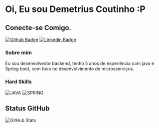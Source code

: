 # Oi, Eu sou Demetrius Coutinho :P

## Conecte-se Comigo.
[![Github Badge](https://img.shields.io/badge/-Github-000?style=flat-square&logo=Github&logoColor=white&link=https://github.com/fagnerpsantos)](https://github.com/DemetriusCoutinho)
[![Linkedin Badge](https://img.shields.io/badge/-LinkedIn-blue?style=flat-square&logo=Linkedin&logoColor=white&link=https://www.linkedin.com/in/fagnerpsantos/)](https://www.linkedin.com/in/demetriuscoutinho)

### Sobre mim
Eu sou desenvolvedor backend, tenho 5 anos de experiência com java e Spring boot, com foco no desenvolvimento de microsserviços. 

### Hard Skills
![JAVA](https://img.shields.io/badge/Java-ED8B00?style=for-the-badge&logo=openjdk&logoColor=white)
![SPRING](https://img.shields.io/badge/Spring-6DB33F?style=for-the-badge&logo=spring&logoColor=white)


## Status GitHub
![GitHub Stats](https://github-readme-stats.vercel.app/api?username=DemetriusCoutinho&theme=white&bg_color=1&border_color=000&show_icons=true&icon_color=111&title_color=000&text_color=11100&hide_title=false&hide=stars)

